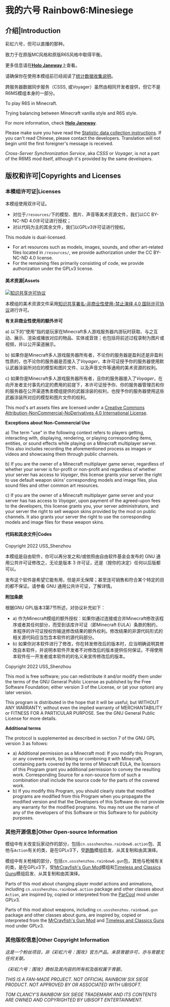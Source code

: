 # 我的六号 Rainbow6:Minesiege

## 介绍|Introduction

彩虹六号，但可以直播的那种。

致力于在原版MC风格和原版R6S风格中取得平衡。

更多信息请在[**Holo Janeway**](https://holojaneway.uss-shenzhou.cn/r6ms)上查看。

请确保你在使用本模组前已经阅读了[统计数据收集说明](https://holojaneway.uss-shenzhou.cn/r6ms/data_collect)。

跨服务器数据同步服务（CSSS, 或Voyager）虽然由相同开发者提供，但它不是R6MS模组本身的一部分。

To play R6S in Minecraft.

Trying balancing between Minecraft vanilla style and R6S style.

For more information, check [**Holo Janeway**](https://holojaneway.uss-shenzhou.cn/r6ms).

Please make sure you have read the [Statistic data collection instructions](https://holojaneway.uss-shenzhou.cn/r6ms/data_collect). If you can't read Chinese, please contact the developers. Translation will not begin until the first foreigner's message is received.

*Cross-Server Synchronization Service*, aka *CSSS* or *Voyager*, is not a part of the R6MS mod itself, although it's provided by the same developers.

## 版权和许可|Copyrights and Licenses

### 本模组许可证|Licenses

本模组使用双许可证。

- 对位于`/resources/`下的模型、图片、声音等美术资源文件，我们以CC BY-NC-ND 4.0许可证进行授权；
- 对以代码为主的其余文件，我们以GPLv3许可证进行授权。

This module is dual-licensed.

- For art resources such as models, images, sounds, and other art-related files located in `/resources/`, we provide authorization under the CC BY-NC-ND 4.0 license.
- For the remaining files primarily consisting of code, we provide authorization under the GPLv3 license.

#### 美术资源|Assets

<a rel="license" href="http://creativecommons.org/licenses/by-nc-nd/4.0/"><img alt="知识共享许可协议" style="border-width:0" src="https://i.creativecommons.org/l/by-nc-nd/4.0/88x31.png" /></a>

本模组的美术资源文件采用<a rel="license" href="http://creativecommons.org/licenses/by-nc-nd/4.0/">知识共享署名-非商业性使用-禁止演绎 4.0 国际许可协议</a>进行许可。

**有关非商业性使用的额外许可**

a) 以下的“使用”指的是玩家在Minecraft多人游戏服务器内游玩时获取、与之互动、展示、渲染或播放对应的物品、实体或音效；也包括将前述过程录制为图片或视频，并以公开渠道展示。

b) 如果你是Minecraft多人游戏服务器所有者，不论你的服务器是盈利还是非盈利性质的，也不论你的服务器是否接入了*Voyager*，本许可证授予你的服务器使用默认武器涂装所对应的模型和图片文件、以及声音文件等通用的美术资源的权利。

c) 如果你是Minecraft多人游戏服务器所有者，且你的服务器接入了*Voyager*，在向开发者支付事先约定的费用的前提下，本许可证授予你、你的服务器管理员和你的服务器在公开渠道售卖模组提供的武器涂装的权利，也授予你的服务器使用这些武器涂装所对应的模型和图片文件的权利。

This mod's art assets files are licensed under a <a rel="license" href="http://creativecommons.org/licenses/by-nc-nd/4.0/">Creative Commons Attribution-NonCommercial-NoDerivatives 4.0 International License</a>.

**Exceptions about Non-Commercial Use**

a) The term "use" in the following context refers to players getting, interacting with, displaying, rendering, or playing corresponding items, entities, or sound effects while playing on a Minecraft multiplayer server. This also includes recording the aforementioned process as images or videos and showcasing them through public channels.

b) If you are the owner of a Minecraft multiplayer game server, regardless of whether your server is for-profit or non-profit and regardless of whether your server has access to *Voyager*, this license grants your server the right to use default weapon skins' corresponding models and image files, plus sound files and other common art resources.

c) If you are the owner of a Minecraft multiplayer game server and your server has has access to *Voyager*, upon payment of the agreed-upon fees to the developers, this license grants you, your server administrators, and your server the right to sell weapon skins provided by the mod on public channels. It also grants your server the right to use the corresponding models and image files for these weapon skins.

#### 代码和其余文件|Codes

Copyright 2022 USS_Shenzhou

本模组是自由软件，你可以再分发之和/或依照由自由软件基金会发布的 GNU 通用公共许可证修改之，无论是版本 3 许可证，还是（按你的决定）任何以后版都可以。

发布这个软件是希望它能有用，但是并无保障；甚至连可销售和符合某个特定的目的都不保证。请参看 GNU 通用公共许可证，了解详情。

**附加条款**

根据GNU GPL版本3第7节所述，对协议补充如下：

- a) 作为Minecraft模组的额外授权：如果你通过连接或合并Minecraft修改该程序或者其任何部分，而受到该库许可证（即Minecraft EULA）条款的制约，本程序的许可证授权你输送修改结果的额外权利。修改结果的非源代码形式的相关源代码应当包含本软件的源代码部分。
- b) 如果你对本软件进行了修改，你在转发修改后的版本时，应当明确说明其修改自本软件，并说明本软件开发者不对修改后的版本提供任何保证。不得使用本软件任一开发者或本软件的的名义来宣传修改后的版本。

Copyright 2022 USS_Shenzhou

This mod is free software; you can redistribute it and/or modify them under the terms of the GNU General Public License as published by the Free Software Foundation; either version 3 of the License, or (at your option) any later version.

This program is distributed in the hope that it will be useful, but WITHOUT ANY WARRANTY; without even the implied warranty of MERCHANTABILITY or FITNESS FOR A PARTICULAR PURPOSE. See the GNU General Public License for more details.

**Additional terms**

The protocol is supplemented as described in section 7 of the GNU GPL version 3 as follows:

- a) Additional permission as a Minecraft mod: If you modify this Program, or any covered work, by linking or combining it with Minecraft, containing parts covered by the terms of Minecraft EULA, the licensors of this Program grant you additional permission to convey the resulting work. Corresponding Source for a non-source form of such a combination shall include the source code for the parts of the covered work.
- b) If you modify this Program, you should clearly state that modified programs are modified from this Program when you propagate the modified version and that the Developers of this Software do not provide any warranty for the modified programs. You may not use the name of any of the developers of this Software or this Software to for publicity purposes.

### 其他开源信息|Other Open-source Information

模组中有关改变玩家动作的部分，包括`cn.ussshenzhou.rainbow6.action`包、其他与`Action`有关的类，是在GPLv3下，受[跑酷](https://github.com/alRex-U/ParCool)模组启发、从其复制和由其演绎。

模组中有关枪械的部分，包括`cn.ussshenzhou.rainbow6.gun`包，其他与枪械有关的类，是在GPLv3下，受[MrCrayfish's Gun Mod](https://github.com/MrCrayfish/MrCrayfishGunMod)模组和[Timeless and Classics Guns](https://github.com/ClumsyAlien/TimelessandClassics_Reforged)模组启发、从其复制和由其演绎。

Parts of this mod about changing player model actions and animations, including `cn.ussshenzhou.rainbow6.action` package and other classes about `Action`, are inspired by, copied or interpreted from the [ParCool](https://github.com/alRex-U/ParCool) mod under GPLv3.

Parts of this mod about weapons, including `cn.ussshenzhou.rainbow6.gun` package and other classes about guns, are inspired by, copied or interpreted from the [MrCrayfish's Gun Mod](https://github.com/MrCrayfish/MrCrayfishGunMod) and [Timeless and Classics Guns](https://github.com/ClumsyAlien/TimelessandClassics_Reforged) mod under GPLv3.

### 其他版权信息|Other Copyright Information

*这是一个粉丝项目，非《彩虹六号：围攻》官方产品。未获育碧许可，亦与育碧无任何关联。*

*《彩虹六号：围攻》商标及其内容的所有权及版权属于育碧。*

*THIS IS A FAN-MADE PROJECT. NOT OFFICIAL RAINBOW SIX SIEGE PRODUCT. NOT APPROVED BY OR ASSOCIATED WITH UBISOFT.*

*TOM CLANCY'S RAINBOW SIX SIEGE TRADEMARK AND ITS CONTENTS ARE OWNED AND COPYRIGHTED BY UBISOFT ENTERTAINMENT.*
